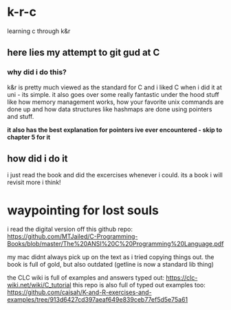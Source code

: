 # k-r-c
learning c through k&amp;r

## here lies my attempt to git gud at C 

### why did i do this?
k&r is pretty much viewed as the standard for C and i liked C when i did it at uni - its simple. 
it also goes over some really fantastic under the hood stuff like how memory management works, how your favorite unix commands are done up and how data structures like hashmaps are done using pointers and stuff.

**it also has the best explanation for pointers ive ever encountered - skip to chapter 5 for it** 

## how did i do it 

i just read the book and did the excercises whenever i could. its a book i will revisit more i think! 

# waypointing for lost souls 

i read the digital version off this github repo: https://github.com/MTJailed/C-Programming-Books/blob/master/The%20ANSI%20C%20Programming%20Language.pdf

my mac didnt always pick up on the text as i tried copying things out. 
the book is full of gold, but also outdated (getline is now a standard lib thing)

the CLC wiki is full of examples and answers typed out: https://clc-wiki.net/wiki/C_tutorial 
this repo is also full of typed out examples too: https://github.com/caisah/K-and-R-exercises-and-examples/tree/913d6427cd397aeaf649e839ceb77ef5d5e75a61
